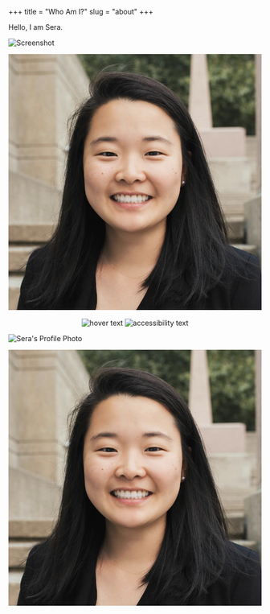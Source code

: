 +++
title = "Who Am I?"
slug = "about"
+++

Hello, I am Sera. 

![Screenshot](https://github.com/[serakim1105]/[serakim1105.github.io]/blob/[main]/Profile_photo.png?raw=true)

![Screenshot](Profile_photo.png)

<p align="center">
  <img src="serakim1105.github.io]/blob/[main]/Profile_photo.png" width="350" title="hover text">
  <img src="serakim1105.github.io]/blob/[main]/Profile_photo.png" width="350" alt="accessibility text">
</p>

![Sera's Profile Photo](https://raw.githubusercontent.com/serakim1105/serakim1105.github.io/main/Profile_photo.png)

![Sera's Profile Photo](Profile_photo.png)

